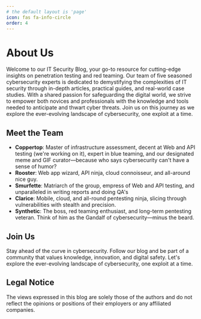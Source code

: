 ```yaml
---
# the default layout is 'page'
icon: fas fa-info-circle
order: 4
---
```


# About Us

Welcome to our IT Security Blog, your go-to resource for cutting-edge insights on penetration testing and red teaming. Our team of five seasoned cybersecurity experts is dedicated to demystifying the complexities of IT security through in-depth articles, practical guides, and real-world case studies. With a shared passion for safeguarding the digital world, we strive to empower both novices and professionals with the knowledge and tools needed to anticipate and thwart cyber threats. Join us on this journey as we explore the ever-evolving landscape of cybersecurity, one exploit at a time.

## Meet the Team

- **Coppertop**: Master of infrastructure assessment, decent at Web and API testing (we're working on it), expert in blue teaming, and our designated meme and GIF curator—because who says cybersecurity can't have a sense of humor?
- **Rooster**: Web app wizard, API ninja, cloud connoisseur, and all-around nice guy.
- **Smurfette**: Matriarch of the group, empress of Web and API testing, and unparalleled in writing reports and doing QA's
- **Clarice**: Mobile, cloud, and all-round pentesting ninja, slicing through vulnerabilities with stealth and precision.
- **Synthetic**: The boss, red teaming enthusiast, and long-term pentesting veteran. Think of him as the Gandalf of cybersecurity—minus the beard.

## Join Us

Stay ahead of the curve in cybersecurity. Follow our blog and be part of a community that values knowledge, innovation, and digital safety. Let's explore the ever-evolving landscape of cybersecurity, one exploit at a time.

## Legal Notice

The views expressed in this blog are solely those of the authors and do not reflect the opinions or positions of their employers or any affiliated companies.
